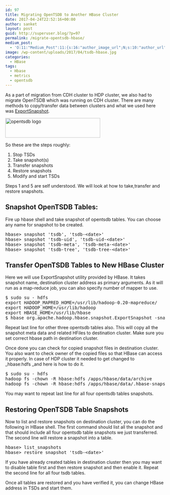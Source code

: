```yaml
---
id: 97
title: Migrating OpenTSDB to Another HBase Cluster
date: 2017-04-24T22:52:16+00:00
author: sanket
layout: post
guid: http://superuser.blog/?p=97
permalink: /migrate-opentsdb-hbase/
medium_post:
  - 'O:11:"Medium_Post":11:{s:16:"author_image_url";N;s:10:"author_url";N;s:11:"byline_name";N;s:12:"byline_email";N;s:10:"cross_link";s:2:"no";s:2:"id";N;s:21:"follower_notification";s:3:"yes";s:7:"license";s:19:"all-rights-reserved";s:14:"publication_id";s:2:"-1";s:6:"status";s:6:"public";s:3:"url";N;}'
image: /wp-content/uploads/2017/04/tsdb-hbase.jpg
categories:
  - HBase
tags:
  - Hbase
  - metrics
  - opentsdb
---
```

As a part of migration from CDH cluster to HDP cluster, we also had to migrate OpenTSDB which was running on CDH cluster. There are many methods to copy/transfer data between clusters and what we used here was <a href="//hbase.apache.org/0.94/book/ops.snapshots.html" target="_blank" rel="noopener noreferrer">ExportSnapshot</a>.

<!--more-->

<img class="aligncenter wp-image-122 size-medium" src="//superuser.blog/wp-content/uploads/2017/04/opentsdb-300x62.png" alt="opentsdb logo" width="300" height="62" srcset="https://superuser.blog/wp-content/uploads/2017/04/opentsdb-300x62.png 300w, https://superuser.blog/wp-content/uploads/2017/04/opentsdb.png 364w" sizes="(max-width: 300px) 100vw, 300px" />

So these are the steps roughly:

  1. Stop TSDs
  2. Take snapshot(s)
  3. Transfer snapshots
  4. Restore snapshots
  5. Modify and start TSDs

Steps 1 and 5 are self understood. We will look at how to take,transfer and restore snapshots.

## Snapshot OpenTSDB Tables:

Fire up hbase shell and take snapshot of opentsdb tables. You can choose any name for snapshot to be created.

<pre class="lang:default decode:true ">hbase&gt; snapshot 'tsdb', 'tsdb-&lt;date&gt;'
hbase&gt; snapshot 'tsdb-uid', 'tsdb-uid-&lt;date&gt;'
hbase&gt; snapshot 'tsdb-meta', 'tsdb-meta-&lt;date&gt;'
hbase&gt; snapshot 'tsdb-tree', 'tsdb-tree-&lt;date&gt;'</pre>

## Transfer OpenTSDB Tables to New HBase Cluster

Here we will use ExportSnapshot utility provided by HBase. It takes snapshot name, destination cluster address as primary arguments. As it will run as a map-reduce job, you can also specify number of mapper to use.

<pre class="lang:default decode:true">$ sudo su - hdfs
export HADOOP_MAPRED_HOME=/usr/lib/hadoop-0.20-mapreduce/
export HADOOP_HOME=/usr/lib/hadoop
export HBASE_HOME=/usr/lib/hbase
$ hbase org.apache.hadoop.hbase.snapshot.ExportSnapshot -snapshot tsdb-&lt;date&gt; -copy-to hdfs://&lt;dest-hdfs&gt;:8020/hbase -mappers 4</pre>

Repeat last line for other three opentsdb tables also. This will copy all the snapshot meta data and related HFiles to destination cluster. Make sure you set correct hbase path in destination cluster.

Once done you can check for copied snapshot files in destination cluster. You also want to check owner of the copied files so that HBase can access it properly. In case of HDP cluster it needed to get changed to _hbase:hdfs _and here is how to do it.

<pre class="lang:default decode:true ">$ sudo su - hdfs
hadoop fs -chown -R hbase:hdfs /apps/hbase/data/archive
hadoop fs -chown -R hbase:hdfs /apps/hbase/data/.hbase-snapshot/tsdb-&lt;date&gt;</pre>

You may want to repeat last line for all four opentsdb tables snapshots.

## Restoring OpenTSDB Table Snapshots

Now to list and restore snapshots on destination cluster, you can do the following in HBase shell. The first command should list all the snapshot and that should include all four opentsdb table snapshots we just transferred. The second line will restore a snapshot into a table.

<pre class="lang:default decode:true ">hbase&gt; list_snapshots
hbase&gt; restore_snapshot 'tsdb-&lt;date&gt;'</pre>

If you have already created tables in destination cluster then you may want to disable table first and then restore snapshot and then enable it. Repeat the second line for all four tsdb tables.

Once all tables are restored and you have verified it, you can change HBase address in TSDs and start them.
